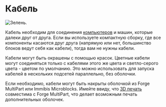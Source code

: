 # Кабель

![Зелень.](oredict:oc:cable)

Кабель необходим для соединения [компьютеров](../general/computer.md) и машин, которые далеки друг от друга. Если вы используете компактную сборку, где все компоненты касаются друг друга (напрямую или нет, большинство блоков ведут себя как кабели), тогда вам не нужны кабели.

Кабели могут быть окрашены с помощью красок. Цветные кабели могут соединяться только с кабелями этого же цвета и светло-серого цвета - цветом по умолчанию. Это можно использовать для запуска кабелей в нескольких подсетей параллельно, без оболочки.

Если необходимо, кабели могут быть накрыты оболочкой из Forge MultiPart или Immibis Microblocks. Имейте ввиду, что [3D печать](print.md) совместима с Forge MultiPart, что делает возможным печать дополнительных оболочек.
